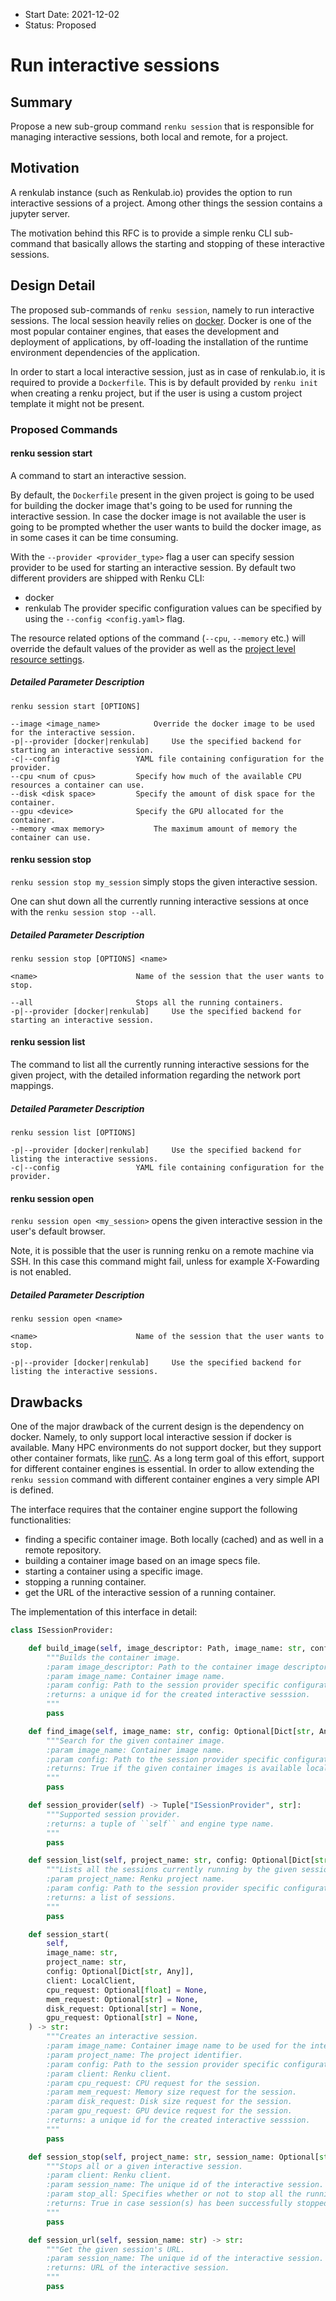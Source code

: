 - Start Date: 2021-12-02
- Status: Proposed

# Run interactive sessions

## Summary

Propose a new sub-group command `renku session` that is responsible for
managing interactive sessions, both local and remote, for a project.

## Motivation

A renkulab instance (such as Renkulab.io) provides the option to run interactive sessions of a project. Among other things the session
contains a jupyter server.

The motivation behind this RFC is to provide a simple renku CLI sub-command that basically allows the
starting and stopping of these interactive sessions.

## Design Detail

The proposed sub-commands of `renku session`, namely to run interactive sessions. The local session heavily relies on
[docker](https://www.docker.com/). Docker is one of the most popular container engines, that eases the development
and deployment of applications, by off-loading the installation of the runtime environment dependencies of the
application.

In order to start a local interactive session, just as in case of renkulab.io, it is required to provide
a `Dockerfile`. This is by default provided by `renku init` when creating a renku project, but if the user
is using a custom project template it might not be present.

### Proposed Commands

#### renku session start

A command to start an interactive session.

By default, the `Dockerfile` present in the given project is going to be used for building the docker image
that's going to be used for running the interactive session. In case the docker image is not available the
user is going to be prompted whether the user wants to build the docker image, as in some cases it can be
time consuming.

With the `--provider <provider_type>` flag a user can specify session provider to be used for starting
an interactive session. By default two different providers are shipped with Renku CLI:
 - docker
 - renkulab
The provider specific configuration values can be specified by using the `--config <config.yaml>` flag.

The resource related options of the command (`--cpu`, `--memory` etc.) will override the default values
of the provider as well as the [project level resource settings](https://renku.readthedocs.io/en/latest/reference/templates.html#renku).

##### Detailed Parameter Description

```
renku session start [OPTIONS]

--image <image_name>			Override the docker image to be used for the interactive session.
-p|--provider [docker|renkulab] 	Use the specified backend for starting an interactive session.
-c|--config   				YAML file containing configuration for the provider.
--cpu <num of cpus>			Specify how much of the available CPU resources a container can use.
--disk <disk space>			Specify the amount of disk space for the container.
--gpu <device>				Specify the GPU allocated for the container.
--memory <max memory>			The maximum amount of memory the container can use.

```

#### renku session stop

`renku session stop my_session` simply stops the given interactive session.

One can shut down all the currently running interactive sessions at once with the `renku session stop --all`.

##### Detailed Parameter Description

```
renku session stop [OPTIONS] <name>

<name>      				Name of the session that the user wants to stop.

--all       				Stops all the running containers.
-p|--provider [docker|renkulab] 	Use the specified backend for starting an interactive session.

```

#### renku session list

The command to list all the currently running interactive sessions for the given project, with the
detailed information regarding the network port mappings.

##### Detailed Parameter Description

```
renku session list [OPTIONS]

-p|--provider [docker|renkulab] 	Use the specified backend for listing the interactive sessions.
-c|--config   				YAML file containing configuration for the provider.

```

#### renku session open

`renku session open <my_session>` opens the given interactive session in the user's default browser.

Note, it is possible that the user is running renku on a remote machine via SSH. In this case this command
might fail, unless for example X-Fowarding is not enabled.

##### Detailed Parameter Description

```
renku session open <name>

<name>      				Name of the session that the user wants to stop.

-p|--provider [docker|renkulab] 	Use the specified backend for listing the interactive sessions.

```

## Drawbacks

One of the major drawback of the current design is the dependency on docker. Namely, to only support local
interactive session if docker is available. Many HPC environments do not support docker, but they support
other container formats, like [runC](https://github.com/opencontainers/runc). As a long term goal of this
effort, support for different container engines is essential. In order to allow extending the `renku session`
command with different container engines a very simple API is defined.

The interface requires that the container engine support the following functionalities:
 - finding a specific container image. Both locally (cached) and as well in a remote repository.
 - building a container image based on an image specs file.
 - starting a container using a specific image.
 - stopping a running container.
 - get the URL of the interactive session of a running container.

The implementation of this interface in detail:

```python
class ISessionProvider:

    def build_image(self, image_descriptor: Path, image_name: str, config: Optional[Dict[str, Any]]) -> Optional[str]:
        """Builds the container image.
        :param image_descriptor: Path to the container image descriptor file.
        :param image_name: Container image name.
        :param config: Path to the session provider specific configuration YAML.
        :returns: a unique id for the created interactive sesssion.
        """
        pass

    def find_image(self, image_name: str, config: Optional[Dict[str, Any]]) -> bool:
        """Search for the given container image.
        :param image_name: Container image name.
        :param config: Path to the session provider specific configuration YAML.
        :returns: True if the given container images is available locally.
        """
        pass

    def session_provider(self) -> Tuple["ISessionProvider", str]:
        """Supported session provider.
        :returns: a tuple of ``self`` and engine type name.
        """
        pass

    def session_list(self, project_name: str, config: Optional[Dict[str, Any]]) -> List[Session]:
        """Lists all the sessions currently running by the given session provider.
        :param project_name: Renku project name.
        :param config: Path to the session provider specific configuration YAML.
        :returns: a list of sessions.
        """
        pass

    def session_start(
        self,
        image_name: str,
        project_name: str,
        config: Optional[Dict[str, Any]],
        client: LocalClient,
        cpu_request: Optional[float] = None,
        mem_request: Optional[str] = None,
        disk_request: Optional[str] = None,
        gpu_request: Optional[str] = None,
    ) -> str:
        """Creates an interactive session.
        :param image_name: Container image name to be used for the interactive session.
        :param project_name: The project identifier.
        :param config: Path to the session provider specific configuration YAML.
        :param client: Renku client.
        :param cpu_request: CPU request for the session.
        :param mem_request: Memory size request for the session.
        :param disk_request: Disk size request for the session.
        :param gpu_request: GPU device request for the session.
        :returns: a unique id for the created interactive sesssion.
        """
        pass

    def session_stop(self, project_name: str, session_name: Optional[str], stop_all: bool) -> bool:
        """Stops all or a given interactive session.
        :param client: Renku client.
        :param session_name: The unique id of the interactive session.
        :param stop_all: Specifies whether or not to stop all the running interactive sessions.
        :returns: True in case session(s) has been successfully stopped
        """
        pass

    def session_url(self, session_name: str) -> str:
        """Get the given session's URL.
        :param session_name: The unique id of the interactive session.
        :returns: URL of the interactive session.
        """
        pass
```
